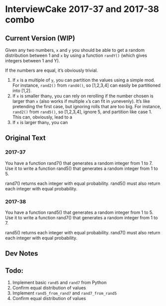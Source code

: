 # InterviewCake 2017-37 and 2017-38 combo

## Current Version (WIP)
Given any two numbers, `x` and `y` you should be able to get a random distribution between 1 and `x` by using a function `randY()` (which gives integers between 1 and Y). 

If the numbers are equal, it’s obviously trivial. 

1. If `x` is a multiple of `y`, you can partition the values using a simple mod. For instance, `rand2()` from `rand4()`, so [1,2,3,4] can easily be partitioned into [1,2].
2. If `x` is smaller than`y`, you can rely on rerolling if the number chosen is larger than `x` (also works if multiple `x`’s can fit in `y`unevenly). It’s like pretending the first case, but ignoring rolls that are too big. For instance, `rand2()` from `rand5()`, so [1,2,3,4], ignore 5, and partition like case 1. This can, obviously, lead to a 
3. If `x` is larger than`y`, you can 


## Original Text

### 2017-37
You have a function rand7() that generates a random integer from 1 to 7. Use it to write a function rand5() that generates a random integer from 1 to 5.

rand7() returns each integer with equal probability. rand5() must also return each integer with equal probability.

### 2017-38
You have a function rand5() that generates a random integer from 1 to 5. Use it to write a function rand7() that generates a random integer from 1 to 7.

rand5() returns each integer with equal probability. rand7() must also return each integer with equal probability.

## Dev Notes

## Todo:
1. Implement basic `rand5` and `rand7` from Python
1. Confirm equal distribution of values
1. Implement `rand5_from_rand7` and `rand7_from_rand5`
1. Confirm equal distribution of values

